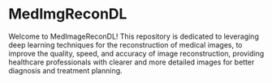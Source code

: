 # MedImgReconDL
Welcome to MedImageReconDL! This repository is dedicated to leveraging deep learning techniques for the reconstruction of medical images, to improve the quality, speed, and accuracy of image reconstruction, providing healthcare professionals with clearer and more detailed images for better diagnosis and treatment planning.
